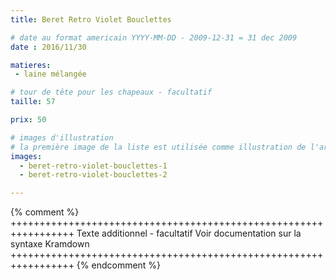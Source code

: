 ```yaml
---
title: Beret Retro Violet Bouclettes

# date au format americain YYYY-MM-DD - 2009-12-31 = 31 dec 2009
date : 2016/11/30

matieres:
 - laine mélangée

# tour de tête pour les chapeaux - facultatif
taille: 57

prix: 50

# images d'illustration
# la première image de la liste est utilisée comme illustration de l'article dans les pages de listing.
images:
  - beret-retro-violet-bouclettes-1
  - beret-retro-violet-bouclettes-2

---
```

{% comment %} +++++++++++++++++++++++++++++++++++++++++++++++++++++++++++++++++
              Texte additionnel - facultatif
              Voir documentation sur la syntaxe Kramdown
+++++++++++++++++++++++++++++++++++++++++++++++++++++++++++++++++ {% endcomment %}
